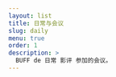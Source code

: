 ```yaml
---
layout: list
title: 日常与会议
slug: daily
menu: true
order: 1
description: >
  BUFF de 日常 影评 参加的会议。
---
```

